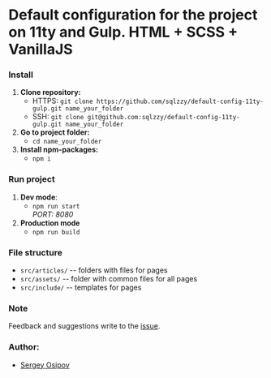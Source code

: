 # Default configuration for the project on 11ty and Gulp. HTML + SCSS + VanillaJS

### Install
  1) **Clone repository:**<br/>
     - HTTPS: ```git clone https://github.com/sqlzzy/default-config-11ty-gulp.git name_your_folder```<br/>
     - SSH: ```git clone git@github.com:sqlzzy/default-config-11ty-gulp.git name_your_folder```
  2) **Go to project folder:**<br/>
     - ```cd name_your_folder```
  3) **Install npm-packages:**<br/>
     - ```npm i```

### Run project
  1) **Dev mode**:
     - ```npm run start```<br/>
     *PORT: 8080*<br/>
  2) **Production mode**
     - ```npm run build```

### File structure
- ```src/articles/``` -- folders with files for pages
- ```src/assets/``` -- folder with common files for all pages
- ```src/include/``` -- templates for pages

### Note
  Feedback and suggestions write to the [issue](https://github.com/sqlzzy/default-config-11ty-gulp/issues).

### Author:
  - [Sergey Osipov](https://github.com/sqlzzy)